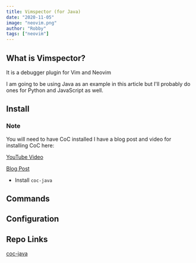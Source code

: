```yaml
---
title: Vimspector (for Java)
date: "2020-11-05"
image: "neovim.png"
author: "Robby"
tags: ["neovim"]
---
```


## What is Vimspector?

It is a debugger plugin for Vim and Neovim

I am going to be using Java as an example in this article but I'll probably do ones for Python and JavaScript as well.

## Install

### Note

You will need to have CoC installed I have a blog post and video for installing CoC here:

[YouTube Video](https://www.youtube.com/watch?v=OXEVhnY621M)

[Blog Post](https://www.chrisatmachine.com/Neovim/04-vim-coc/)

- Install `coc-java`

## Commands

## Configuration

## Repo Links

[coc-java](https://github.com/neoclide/coc-java)
